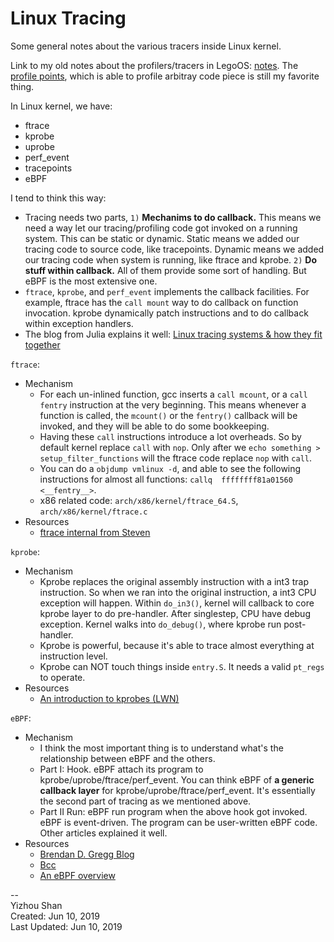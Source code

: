 # Linux Tracing

Some general notes about the various tracers inside Linux kernel.

Link to my old notes about the profilers/tracers in LegoOS: [notes](http://lastweek.io/lego/kernel/profile/).
The [profile points](http://lastweek.io/lego/kernel/profile_points/),
which is able to profile arbitray code piece is still my favorite thing.

In Linux kernel, we have:

  - ftrace
  - kprobe
  - uprobe
  - perf_event
  - tracepoints
  - eBPF

I tend to think this way:

  - Tracing needs two parts, `1)` __Mechanims to do callback.__ This means we need a way
    let our tracing/profiling code got invoked on a running system. This can be static
    or dynamic. Static means we added our tracing code to source code, like tracepoints.
    Dynamic means we added our tracing code when system is running, like ftrace and kprobe.
    `2)` __Do stuff within callback.__ All of them provide some sort of handling. But eBPF is the
    most extensive one.
  - `ftrace`, `kprobe`, and `perf_event` implements the callback facilities.
    For example, ftrace has the `call mount` way to do callback on function invocation.
    kprobe dynamically patch instructions and to do callback within exception handlers.
  - The blog from Julia explains it well: [Linux tracing systems & how they fit together](https://jvns.ca/blog/2017/07/05/linux-tracing-systems/)

`ftrace`:

  - Mechanism
    - For each un-inlined function, gcc inserts a `call mcount`, or a `call fentry`
    instruction at the very beginning. This means whenever a function is called,
    the `mcount()` or the `fentry()` callback will be invoked, and they will be
    able to do some bookkeeping.
    - Having these `call` instructions introduce a lot overheads. So by default kernel
    replace `call` with `nop`. Only after we `echo something > setup_filter_functions`
    will the ftrace code replace `nop` with `call`.
    - You can do a `objdump vmlinux -d`, and able to see the following instructions for
    almost all functions: `callq  ffffffff81a01560 <__fentry__>`.
    - x86 related code: `arch/x86/kernel/ftrace_64.S`, `arch/x86/kernel/ftrace.c`
  - Resources
    - [ftrace internal from Steven](https://blog.linuxplumbersconf.org/2014/ocw/system/presentations/1773/original/ftrace-kernel-hooks-2014.pdf)

`kprobe`:

  - Mechanism
    - Kprobe replaces the original assembly instruction with a int3 trap instruction.
      So when we ran into the original instruction, a int3 CPU exception will happen.
      Within `do_in3()`, kernel will callback to core kprobe layer to do pre-handler.
      After singlestep, CPU have debug exception. Kernel walks into `do_debug()`,
      where kprobe run post-handler.
    - Kprobe is powerful, because it's able to trace almost everything at instruction level.
    - Kprobe can NOT touch things inside `entry.S`. It needs a valid `pt_regs` to operate.
  - Resources
    - [An introduction to kprobes (LWN)](https://lwn.net/Articles/132196/)

`eBPF`:

  - Mechanism
    - I think the most important thing is to understand what's the relationship between
    eBPF and the others.
    - Part I: Hook. eBPF attach its program to kprobe/uprobe/ftrace/perf_event.
    You can think eBPF of __a generic callback layer__ for kprobe/uprobe/ftrace/perf_event.
    It's essentially the second part of tracing as we mentioned above.
    - Part II Run: eBPF run program when the above hook got invoked. eBPF is event-driven.
    The program can be user-written eBPF code. Other articles explained it well.
  - Resources
    - [Brendan D. Gregg Blog](http://www.brendangregg.com/index.html)
    - [Bcc](https://github.com/iovisor/bcc)
    - [An eBPF overview](https://www.collabora.com/news-and-blog/blog/2019/04/05/an-ebpf-overview-part-1-introduction/)

--  
Yizhou Shan  
Created: Jun 10, 2019  
Last Updated: Jun 10, 2019
